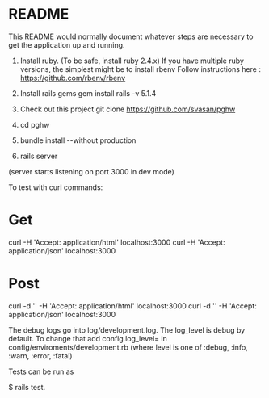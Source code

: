 # README

This README would normally document whatever steps are necessary to get the
application up and running.

1. Install ruby. (To be safe, install ruby 2.4.x)
   If you have multiple ruby versions, the simplest might be to install rbenv
   Follow instructions here : https://github.com/rbenv/rbenv

2. Install rails gems
   gem install rails -v 5.1.4

3. Check out this project
   git clone https://github.com/svasan/pghw

4. cd pghw
5. bundle install --without production
6. rails server


(server starts listening on port 3000 in dev mode)


To test with curl commands:

# Get
curl -H 'Accept: application/html' localhost:3000
curl -H 'Accept: application/json' localhost:3000


# Post
curl -d '' -H 'Accept: application/html' localhost:3000
curl -d '' -H 'Accept: application/json' localhost:3000


The debug logs go into log/development.log. The log_level is debug by default.
To change that add config.log_level=<level> in config/enviroments/development.rb
(where level is one of :debug, :info, :warn, :error, :fatal)


Tests can be run as

$ rails test.